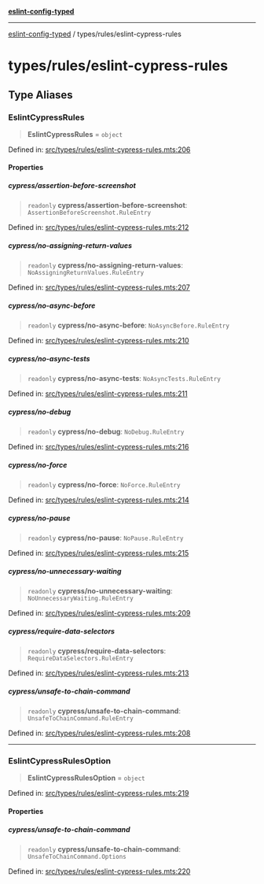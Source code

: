 [**eslint-config-typed**](../../README.md)

---

[eslint-config-typed](../../README.md) / types/rules/eslint-cypress-rules

# types/rules/eslint-cypress-rules

## Type Aliases

### EslintCypressRules

> **EslintCypressRules** = `object`

Defined in: [src/types/rules/eslint-cypress-rules.mts:206](https://github.com/noshiro-pf/eslint-config-typed/blob/main/src/types/rules/eslint-cypress-rules.mts#L206)

#### Properties

##### cypress/assertion-before-screenshot

> `readonly` **cypress/assertion-before-screenshot**: `AssertionBeforeScreenshot.RuleEntry`

Defined in: [src/types/rules/eslint-cypress-rules.mts:212](https://github.com/noshiro-pf/eslint-config-typed/blob/main/src/types/rules/eslint-cypress-rules.mts#L212)

##### cypress/no-assigning-return-values

> `readonly` **cypress/no-assigning-return-values**: `NoAssigningReturnValues.RuleEntry`

Defined in: [src/types/rules/eslint-cypress-rules.mts:207](https://github.com/noshiro-pf/eslint-config-typed/blob/main/src/types/rules/eslint-cypress-rules.mts#L207)

##### cypress/no-async-before

> `readonly` **cypress/no-async-before**: `NoAsyncBefore.RuleEntry`

Defined in: [src/types/rules/eslint-cypress-rules.mts:210](https://github.com/noshiro-pf/eslint-config-typed/blob/main/src/types/rules/eslint-cypress-rules.mts#L210)

##### cypress/no-async-tests

> `readonly` **cypress/no-async-tests**: `NoAsyncTests.RuleEntry`

Defined in: [src/types/rules/eslint-cypress-rules.mts:211](https://github.com/noshiro-pf/eslint-config-typed/blob/main/src/types/rules/eslint-cypress-rules.mts#L211)

##### cypress/no-debug

> `readonly` **cypress/no-debug**: `NoDebug.RuleEntry`

Defined in: [src/types/rules/eslint-cypress-rules.mts:216](https://github.com/noshiro-pf/eslint-config-typed/blob/main/src/types/rules/eslint-cypress-rules.mts#L216)

##### cypress/no-force

> `readonly` **cypress/no-force**: `NoForce.RuleEntry`

Defined in: [src/types/rules/eslint-cypress-rules.mts:214](https://github.com/noshiro-pf/eslint-config-typed/blob/main/src/types/rules/eslint-cypress-rules.mts#L214)

##### cypress/no-pause

> `readonly` **cypress/no-pause**: `NoPause.RuleEntry`

Defined in: [src/types/rules/eslint-cypress-rules.mts:215](https://github.com/noshiro-pf/eslint-config-typed/blob/main/src/types/rules/eslint-cypress-rules.mts#L215)

##### cypress/no-unnecessary-waiting

> `readonly` **cypress/no-unnecessary-waiting**: `NoUnnecessaryWaiting.RuleEntry`

Defined in: [src/types/rules/eslint-cypress-rules.mts:209](https://github.com/noshiro-pf/eslint-config-typed/blob/main/src/types/rules/eslint-cypress-rules.mts#L209)

##### cypress/require-data-selectors

> `readonly` **cypress/require-data-selectors**: `RequireDataSelectors.RuleEntry`

Defined in: [src/types/rules/eslint-cypress-rules.mts:213](https://github.com/noshiro-pf/eslint-config-typed/blob/main/src/types/rules/eslint-cypress-rules.mts#L213)

##### cypress/unsafe-to-chain-command

> `readonly` **cypress/unsafe-to-chain-command**: `UnsafeToChainCommand.RuleEntry`

Defined in: [src/types/rules/eslint-cypress-rules.mts:208](https://github.com/noshiro-pf/eslint-config-typed/blob/main/src/types/rules/eslint-cypress-rules.mts#L208)

---

### EslintCypressRulesOption

> **EslintCypressRulesOption** = `object`

Defined in: [src/types/rules/eslint-cypress-rules.mts:219](https://github.com/noshiro-pf/eslint-config-typed/blob/main/src/types/rules/eslint-cypress-rules.mts#L219)

#### Properties

##### cypress/unsafe-to-chain-command

> `readonly` **cypress/unsafe-to-chain-command**: `UnsafeToChainCommand.Options`

Defined in: [src/types/rules/eslint-cypress-rules.mts:220](https://github.com/noshiro-pf/eslint-config-typed/blob/main/src/types/rules/eslint-cypress-rules.mts#L220)
